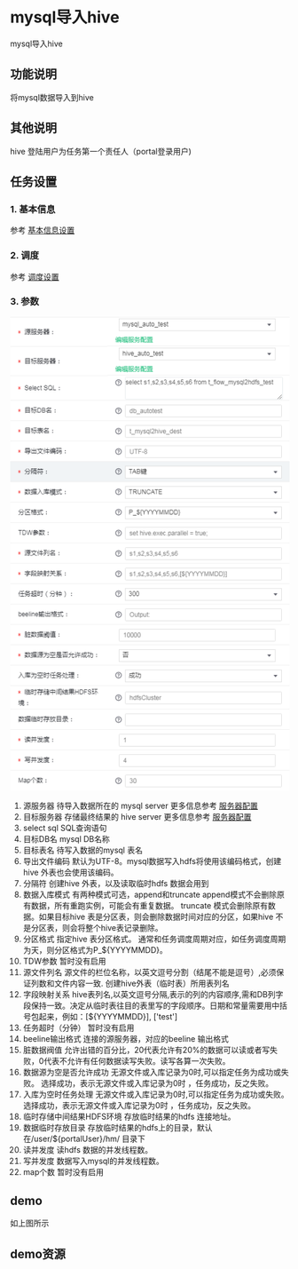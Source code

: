 # mysql导入hive

mysql导入hive

## 功能说明

将mysql数据导入到hive

## 其他说明

hive 登陆用户为任务第一个责任人（portal登录用户\)

## 任务设置

### 1. 基本信息

参考 [基本信息设置](../runnerbasicinfo.md)

### 2. 调度

参考 [调度设置](../runnercycle.md)

### 3. 参数

![mysql2hive](../../../.gitbook/assets/mysql2hive.png)

1. 源服务器 待导入数据所在的 mysql server 更多信息参考 [服务器配置](../../services/)
2. 目标服务器 存储最终结果的 hive server 更多信息参考 [服务器配置](../../services/)
3. select sql SQL查询语句
4. 目标DB名 mysql DB名称
5. 目标表名 待写入数据的mysql 表名
6. 导出文件编码 默认为UTF-8。mysql数据写入hdfs将使用该编码格式，创建hive 外表也会使用该编码。
7. 分隔符 创建hive 外表，以及读取临时hdfs 数据会用到
8. 数据入库模式 有两种模式可选，append和truncate append模式不会删除原有数据，所有重跑实例，可能会有重复数据。 truncate 模式会删除原有数据。如果目标hive 表是分区表，则会删除数据时间对应的分区，如果hive 不是分区表，则会将整个hive表记录删除。
9. 分区格式 指定hive 表分区格式。 通常和任务调度周期对应，如任务调度周期为天，则分区格式为P\_${YYYYMMDD}。
10. TDW参数 暂时没有启用
11. 源文件列名 源文件的栏位名称，以英文逗号分割（结尾不能是逗号）,必须保证列数和文件内容一致. 创建hive外表（临时表）所用表列名
12. 字段映射关系 hive表列名,以英文逗号分隔,表示的列的内容顺序,需和DB列字段保持一致。决定从临时表往目的表里写的字段顺序。日期和常量需要用中括号包起来，例如：\[${YYYYMMDD}\], \[\'test\'\]
13. 任务超时（分钟） 暂时没有启用
14. beeline输出格式 连接的源服务器，对应的beeline 输出格式
15. 脏数据阀值 允许出错的百分比，20代表允许有20%的数据可以读或者写失败，0代表不允许有任何数据读写失败。读写各算一次失败。
16. 数据源为空是否允许成功 无源文件或入库记录为0时,可以指定任务为成功或失败。 选择成功，表示无源文件或入库记录为0时 ，任务成功，反之失败。
17. 入库为空时任务处理 无源文件或入库记录为0时,可以指定任务为成功或失败。 选择成功，表示无源文件或入库记录为0时 ，任务成功，反之失败。
18. 临时存储中间结果HDFS环境 存放临时结果的hdfs 连接地址。
19. 数据临时存放目录 存放临时结果的hdfs上的目录，默认在/user/${portalUser}/hm/ 目录下
20. 读并发度 读hdfs 数据的并发线程数。
21. 写并发度 数据写入mysql的并发线程数。
22. map个数 暂时没有启用

## demo

如上图所示

## demo资源

